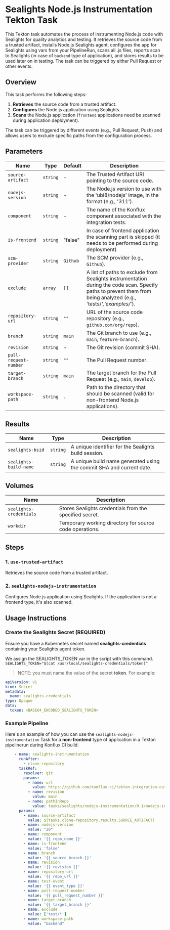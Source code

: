 # Sealights Node.js Instrumentation Tekton Task

This Tekton task automates the process of instrumenting Node.js code with Sealights for quality analytics and testing. It retrieves the source code from a trusted artifact, installs Node.js Sealights agent, configures the app for Sealights using vars from your PipelineRun, scans all .js files, reports scan to Sealights (in case of `backend` type of application), and stores results to be used later on in testing. The task can be triggered by either Pull Request or other events.

## Overview

This task performs the following steps:

1. **Retrieves** the source code from a trusted artifact.
2. **Configures** the Node.js application using Sealights.
3. **Scans** the Node.js application (`frontend` applications need be scanned during application deployment).

The task can be triggered by different events (e.g., Pull Request, Push) and allows users to exclude specific paths from the configuration process.

## Parameters

| Name                  | Type     | Default       | Description                                                                                   |
|-----------------------|----------|---------------|-----------------------------------------------------------------------------------------------|
| `source-artifact`     | `string` | -             | The Trusted Artifact URI pointing to the source code.                                         |
| `nodejs-version`      | `string` | -             | The Node.js version to use with the 'ubi8/nodejs' image, in the format (e.g., '311').          |                                             |
| `component`           | `string` | -             | The name of the Konflux component associated with the integration tests.                      |
| `is-frontend`           | `string` | "false"             | In case of frontend application the scanning part is skipped (it needs to be performed during deployment)                      |
| `scm-provider`        | `string` | `Github`         | The SCM provider (e.g., `Github`).                                                               |
| `exclude`   | `array`  | `[]`          | A list of paths to exclude from Sealights instrumentation during the code scan. Specify paths to prevent them from being analyzed (e.g., 'tests/*','examples/*'). |
| `repository-url`      | `string` | `""`          | URL of the source code repository (e.g., `github.com/org/repo`).                              |
| `branch`              | `string` | `main`        | The Git branch to use (e.g., `main`, `feature-branch`).                                       |
| `revision`            | `string` | -             | The Git revision (commit SHA).                                                                |
| `pull-request-number` | `string` | `""`          | The Pull Request number.                                                                      |
| `target-branch`       | `string` | `main`        | The target branch for the Pull Request (e.g., `main`, `develop`).                             |
| `workspace-path`       | `string` | `.`        | Path to the directory that should be scanned (valid for non-frontend Node.js applications).                             |

## Results

| Name                | Type     | Description                                                                 |
|---------------------|----------|-----------------------------------------------------------------------------|
| `sealights-bsid`    | `string` | A unique identifier for the Sealights build session.                       |
| `sealights-build-name`        | `string` | A unique build name generated using the commit SHA and current date.       |

## Volumes

| Name                  | Description                                                    |
|-----------------------|----------------------------------------------------------------|
| `sealights-credentials` | Stores Sealights credentials from the specified secret.         |
| `workdir`             | Temporary working directory for source code operations.        |

## Steps

### 1. `use-trusted-artifact`

Retrieves the source code from a trusted artifact.

### 2. `sealights-nodejs-instrumentation`

Configures Node.js application using Sealights. If the application is not a frontend type, it's also scanned.

## Usage Instructions

### Create the Sealights Secret (REQUIRED)

Ensure you have a Kubernetes secret named **sealights-credentials** containing your Sealights agent token.

We assign the SEALIGHTS_TOKEN var in the script with this command.
```SEALIGHTS_TOKEN="$(cat /usr/local/sealights-credentials/token)"```
>NOTE: you must name the value of the secret **token**.
For example:

```yaml
apiVersion: v1
kind: Secret
metadata:
  name: sealights-credentials
type: Opaque
data:
  token: <BASE64_ENCODED_SEALIGHTS_TOKEN>
```
### Example Pipeline
Here's an example of how you can use the `sealights-nodejs-instrumentation` Task for a **non-frontend** type of application in a Tekton pipelinerun during Konflux CI build.

```yaml
    - name: sealights-instrumentation
      runAfter:
        - clone-repository
      taskRef:
        resolver: git
        params:
          - name: url
            value: https://github.com/konflux-ci/tekton-integration-catalog.git
          - name: revision
            value: main
          - name: pathInRepo
            value: tasks/sealights/nodejs-instrumentation/0.1/nodejs-instrumentation.yaml
      params:
        - name: source-artifact
          value: $(tasks.clone-repository.results.SOURCE_ARTIFACT)
        - name: nodejs-version
          value: "20"
        - name: component
          value: '{{ repo_name }}'
        - name: is-frontend
          value: 'false'
        - name: branch
          value: '{{ source_branch }}'
        - name: revision
          value: '{{ revision }}'
        - name: repository-url
          value: '{{ repo_url }}'
        - name: test-event
          value: '{{ event_type }}'
        - name: pull-request-number
          value: '{{ pull_request_number }}'
        - name: target-branch
          value: '{{ target_branch }}'
        - name: exclude
          value: ['test/*']
        - name: workspace-path
          value: "backend"
```